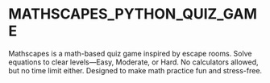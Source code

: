 # MATHSCAPES_PYTHON_QUIZ_GAME
Mathscapes is a math-based quiz game inspired by escape rooms. Solve equations to clear levels—Easy, Moderate, or Hard. No calculators allowed, but no time limit either. Designed to make math practice fun and stress-free.
